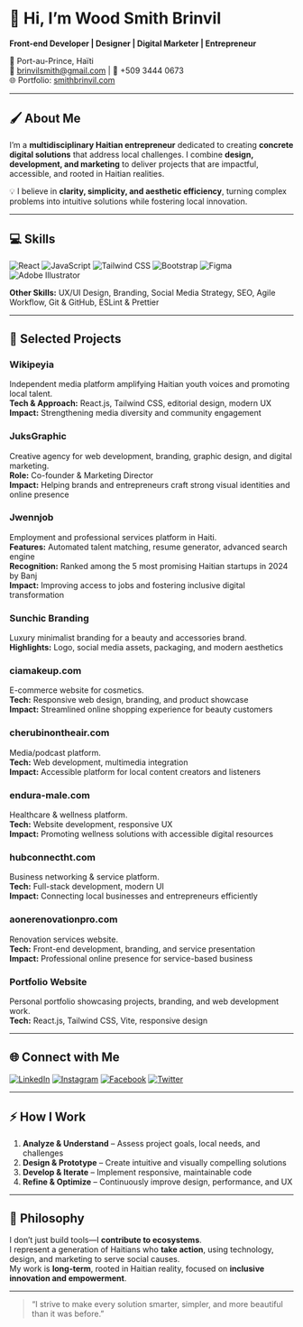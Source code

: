 <div align="start">

# 👋 Hi, I’m Wood Smith Brinvil

**Front-end Developer | Designer | Digital Marketer | Entrepreneur**  

📍 Port-au-Prince, Haïti  
📧 brinvilsmith@gmail.com | 📱 +509 3444 0673  
🌐 Portfolio: [smithbrinvil.com](#)  

</div>

---

## 🖌 About Me

I’m a **multidisciplinary Haitian entrepreneur** dedicated to creating **concrete digital solutions** that address local challenges. I combine **design, development, and marketing** to deliver projects that are impactful, accessible, and rooted in Haitian realities.  

💡 I believe in **clarity, simplicity, and aesthetic efficiency**, turning complex problems into intuitive solutions while fostering local innovation.  

---

## 💻 Skills

<div align="start">
<img alt="React" src="https://img.shields.io/badge/React-61DAFB?style=for-the-badge&logo=react&logoColor=white">
<img alt="JavaScript" src="https://img.shields.io/badge/JavaScript-F7DF1E?style=for-the-badge&logo=javascript&logoColor=black">
<img alt="Tailwind CSS" src="https://img.shields.io/badge/Tailwind_CSS-38B2AC?style=for-the-badge&logo=tailwind-css&logoColor=white">
<img alt="Bootstrap" src="https://img.shields.io/badge/Bootstrap-7952B3?style=for-the-badge&logo=bootstrap&logoColor=white">
<img alt="Figma" src="https://img.shields.io/badge/Figma-F24E1E?style=for-the-badge&logo=figma&logoColor=white">
<img alt="Adobe Illustrator" src="https://img.shields.io/badge/Adobe_Illustrator-FF9A00?style=for-the-badge&logo=adobe-illustrator&logoColor=white">
</div>

**Other Skills:** UX/UI Design, Branding, Social Media Strategy, SEO, Agile Workflow, Git & GitHub, ESLint & Prettier  

---

## 🚀 Selected Projects

### **Wikipeyia**
Independent media platform amplifying Haitian youth voices and promoting local talent.  
**Tech & Approach:** React.js, Tailwind CSS, editorial design, modern UX  
**Impact:** Strengthening media diversity and community engagement  

### **JuksGraphic**
Creative agency for web development, branding, graphic design, and digital marketing.  
**Role:** Co-founder & Marketing Director  
**Impact:** Helping brands and entrepreneurs craft strong visual identities and online presence  

### **Jwennjob**
Employment and professional services platform in Haiti.  
**Features:** Automated talent matching, resume generator, advanced search engine  
**Recognition:** Ranked among the 5 most promising Haitian startups in 2024 by Banj  
**Impact:** Improving access to jobs and fostering inclusive digital transformation  

### **Sunchic Branding**
Luxury minimalist branding for a beauty and accessories brand.  
**Highlights:** Logo, social media assets, packaging, and modern aesthetics  

### **ciamakeup.com**
E-commerce website for cosmetics.  
**Tech:** Responsive web design, branding, and product showcase  
**Impact:** Streamlined online shopping experience for beauty customers  

### **cherubinontheair.com**
Media/podcast platform.  
**Tech:** Web development, multimedia integration  
**Impact:** Accessible platform for local content creators and listeners  

### **endura-male.com**
Healthcare & wellness platform.  
**Tech:** Website development, responsive UX  
**Impact:** Promoting wellness solutions with accessible digital resources  

### **hubconnectht.com**
Business networking & service platform.  
**Tech:** Full-stack development, modern UI  
**Impact:** Connecting local businesses and entrepreneurs efficiently  

### **aonerenovationpro.com**
Renovation services website.  
**Tech:** Front-end development, branding, and service presentation  
**Impact:** Professional online presence for service-based business  

### **Portfolio Website**
Personal portfolio showcasing projects, branding, and web development work.  
**Tech:** React.js, Tailwind CSS, Vite, responsive design  

---

## 🌐 Connect with Me

<div align="start">
<a href="#" target="_blank"><img src="https://img.shields.io/badge/LinkedIn-0077B5?style=for-the-badge&logo=linkedin&logoColor=white" alt="LinkedIn"></a>
<a href="#" target="_blank"><img src="https://img.shields.io/badge/Instagram-E4405F?style=for-the-badge&logo=instagram&logoColor=white" alt="Instagram"></a>
<a href="#" target="_blank"><img src="https://img.shields.io/badge/Facebook-1877F2?style=for-the-badge&logo=facebook&logoColor=white" alt="Facebook"></a>
<a href="#" target="_blank"><img src="https://img.shields.io/badge/Twitter-1DA1F2?style=for-the-badge&logo=twitter&logoColor=white" alt="Twitter"></a>
</div>

---

## ⚡ How I Work

1. **Analyze & Understand** – Assess project goals, local needs, and challenges  
2. **Design & Prototype** – Create intuitive and visually compelling solutions  
3. **Develop & Iterate** – Implement responsive, maintainable code  
4. **Refine & Optimize** – Continuously improve design, performance, and UX  

---

## 🌟 Philosophy

I don’t just build tools—I **contribute to ecosystems**.  
I represent a generation of Haitians who **take action**, using technology, design, and marketing to serve social causes.  
My work is **long-term**, rooted in Haitian reality, focused on **inclusive innovation and empowerment**.  

---

<div align="start">

> “I strive to make every solution smarter, simpler, and more beautiful than it was before.”

</div>